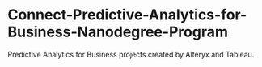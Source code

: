 # Connect-Predictive-Analytics-for-Business-Nanodegree-Program
Predictive Analytics for Business projects created by Alteryx and Tableau.
